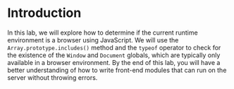 # Introduction

In this lab, we will explore how to determine if the current runtime environment is a browser using JavaScript. We will use the `Array.prototype.includes()` method and the `typeof` operator to check for the existence of the `Window` and `Document` globals, which are typically only available in a browser environment. By the end of this lab, you will have a better understanding of how to write front-end modules that can run on the server without throwing errors.
